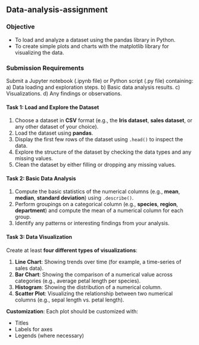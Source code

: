 ## Data-analysis-assignment

### Objective

- To load and analyze a dataset using the pandas library in Python.
- To create simple plots and charts with the matplotlib library for visualizing the data.

### Submission Requirements
Submit a Jupyter notebook (.ipynb file) or Python script (.py file) containing:
a) Data loading and exploration steps.
b) Basic data analysis results.
c) Visualizations.
d) Any findings or observations.


#### Task 1: Load and Explore the Dataset
1. Choose a dataset in **CSV** format (e.g., the **Iris dataset**, **sales dataset**, or any other dataset of your choice).
2. Load the dataset using **pandas**.
3. Display the first few rows of the dataset using `.head()` to inspect the data.
4. Explore the structure of the dataset by checking the data types and any missing values.
5. Clean the dataset by either filling or dropping any missing values.

#### Task 2: Basic Data Analysis
1. Compute the basic statistics of the numerical columns (e.g., **mean**, **median**, **standard deviation**) using `.describe()`.
2. Perform groupings on a categorical column (e.g., **species**, **region**, **department**) and compute the mean of a numerical column for each group.
3. Identify any patterns or interesting findings from your analysis.

#### Task 3: Data Visualization
Create at least **four different types of visualizations**:
1. **Line Chart**: Showing trends over time (for example, a time-series of sales data).
2. **Bar Chart**: Showing the comparison of a numerical value across categories (e.g., average petal length per species).
3. **Histogram**: Showing the distribution of a numerical column.
4. **Scatter Plot**: Visualizing the relationship between two numerical columns (e.g., sepal length vs. petal length).

**Customization**: Each plot should be customized with:
- Titles
- Labels for axes
- Legends (where necessary)


